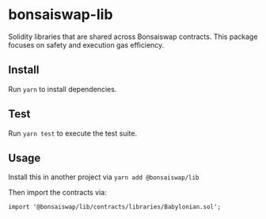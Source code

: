 # bonsaiswap-lib

Solidity libraries that are shared across Bonsaiswap contracts. This package focuses on safety and execution gas efficiency.

## Install

Run `yarn` to install dependencies.

## Test

Run `yarn test` to execute the test suite.

## Usage

Install this in another project via `yarn add @bonsaiswap/lib`

Then import the contracts via:

```solidity
import '@bonsaiswap/lib/contracts/libraries/Babylonian.sol';

```
